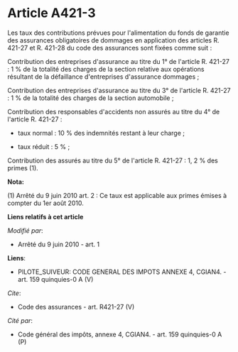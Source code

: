 # Article A421-3

Les taux des contributions prévues pour l'alimentation du fonds de garantie des assurances obligatoires de dommages en
application des articles R. 421-27 et R. 421-28 du code des assurances sont fixées comme suit : 

Contribution des entreprises d'assurance au titre du 1° de l'article R. 421-27 : 1 % de la totalité des charges de la section
relative aux opérations résultant de la défaillance d'entreprises d'assurance dommages ; 

Contribution des entreprises d'assurance au titre du 3° de l'article R. 421-27 : 1 % de la totalité des charges de la section
automobile ; 

Contribution des responsables d'accidents non assurés au titre du 4° de l'article R. 421-27 :

- taux normal : 10 % des indemnités restant à leur charge ;

- taux réduit : 5 % ; 

Contribution des assurés au titre du 5° de l'article R. 421-27 : 1, 2 % des primes (1).

**Nota:**

(1) Arrêté du 9 juin 2010 art. 2 : Ce taux est applicable aux primes émises à compter du 1er août 2010.

**Liens relatifs à cet article**

_Modifié par_:

  - Arrêté du 9 juin 2010 - art. 1

**Liens**:

  - PILOTE_SUIVEUR: CODE GENERAL DES IMPOTS ANNEXE 4, CGIAN4. - art. 159 quinquies-0 A (V)

_Cite_:

  - Code des assurances - art. R421-27 (V)

_Cité par_:

  - Code général des impôts, annexe 4, CGIAN4. - art. 159 quinquies-0 A (P)
